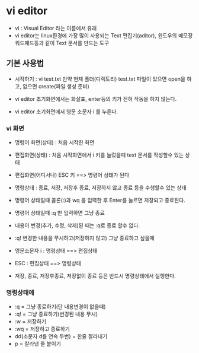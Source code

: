 # vi editor
* vi : Visual Editor 라는 이름에서 유래
* vi editor는 linux환경에 가장 많이 사용되는
	Text 편집기(aditor), 윈도우의 메모장 워드패드등과 같이
	Text 문서를 만드는 도구

## 기본 사용법
* 시작하기 : vi test.txt
만약 현재 폴더(디렉토리) test.txt 파일이 있으면
open을 하고, 없으면 create(파일 생성 준비)

* vi editor 초기화면에서는 화살표, enter등의 키가
	전혀 작동을 하지 않는다.

* vi editor 초기화면에서 영문 소문자 i 를 누른다.

### vi 화면
* 명령어 화면(상태) : 처음 시작한 화면
* 편집화면(상태) : 처음 시작화면에서 i 키를 눌렀을때
	text 문서를 작성할수 있는 상태
* 편집화면(어디서나) ESC 키 ==> 명령어 상태가 된다
* 명령상태 : 종료, 저장, 저장후 종료,
	저장하지 않고 종료 등을 수행할수 있는 상태

* 명령어 상태일때 콜론(:)과 wq 를 입력한 후
	Enter를 눌르면 저장되고 종료된다.
* 명령어 상태일때 :q 만 입력하면 그냥 종료
* 내용이 변경(추가, 수정, 삭제)된 때는 :q로
	종료 할수 없다.

* :q! 변경한 내용을 무시하고(저장하지 않고)
	그냥 종료하고 싶을때

* 영문소문자 i : 명령상태 ==> 편집상태
* ESC : 편집상태 ==> 명령상태
* 저장, 종료, 저장후종료, 저장없이 종료 등은
	반드시 명령상태에서 실행한다.

### 명령상태에
* :q = 그냥 종료하기(단 내용변경이 없을때)
* :q! = 그냥 종료하기(변경된 내용 무시)
* :w = 저장하기
* :wq = 저장하고 종료하기
* dd(소문자 d를 연속 두번) = 한줄 잘라내기
* p = 잘라낸 줄 붙이기